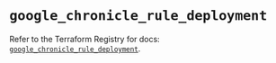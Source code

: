 # `google_chronicle_rule_deployment`

Refer to the Terraform Registry for docs: [`google_chronicle_rule_deployment`](https://registry.terraform.io/providers/hashicorp/google/6.49.3/docs/resources/chronicle_rule_deployment).
